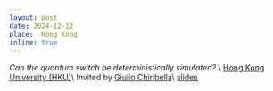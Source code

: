```yaml
---
layout: post
date: 2024-12-12
place:  Hong Kong
inline: true
---
```


*Can the quantum switch be deterministically simulated?* \\
[ Hong Kong University (HKU)](https://www.cds.hku.hk/)\\
Invited by [Giulio Chiribella](https://www.cs.hku.hk/index.php/people/academic-staff/giulio)\\
<a href="{{'/assets/talks/2024_12_12_HKU.pdf' | relative_url }}" class="btn btn-sm z-depth-0" role="button">slides</a>